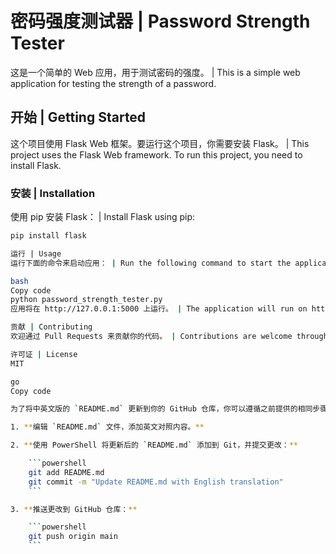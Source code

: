 # 密码强度测试器 | Password Strength Tester

这是一个简单的 Web 应用，用于测试密码的强度。 | This is a simple web application for testing the strength of a password.

## 开始 | Getting Started

这个项目使用 Flask Web 框架。要运行这个项目，你需要安装 Flask。 | This project uses the Flask Web framework. To run this project, you need to install Flask.

### 安装 | Installation

使用 pip 安装 Flask： | Install Flask using pip:

```bash
pip install flask

运行 | Usage
运行下面的命令来启动应用： | Run the following command to start the application:

bash
Copy code
python password_strength_tester.py
应用将在 http://127.0.0.1:5000 上运行。 | The application will run on http://127.0.0.1:5000.

贡献 | Contributing
欢迎通过 Pull Requests 来贡献你的代码。 | Contributions are welcome through Pull Requests.

许可证 | License
MIT

go
Copy code

为了将中英文版的 `README.md` 更新到你的 GitHub 仓库，你可以遵循之前提供的相同步骤：

1. **编辑 `README.md` 文件，添加英文对照内容。**

2. **使用 PowerShell 将更新后的 `README.md` 添加到 Git，并提交更改：**

    ```powershell
    git add README.md
    git commit -m "Update README.md with English translation"
    ```

3. **推送更改到 GitHub 仓库：**

    ```powershell
    git push origin main
    ```